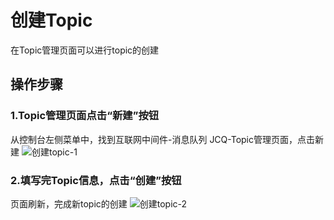 # 创建Topic
  在Topic管理页面可以进行topic的创建

## 操作步骤
### 1.Topic管理页面点击“新建”按钮
从控制台左侧菜单中，找到互联网中间件-消息队列 JCQ-Topic管理页面，点击新建
 ![创建topic-1](https://github.com/jdcloudcom/cn/blob/edit/image/Internet-Middleware/Message-Queue/创建topic-01.png)
 
### 2.填写完Topic信息，点击“创建”按钮
页面刷新，完成新topic的创建
 ![创建topic-2](https://github.com/jdcloudcom/cn/blob/edit/image/Internet-Middleware/Message-Queue/创建topic-01.png)
